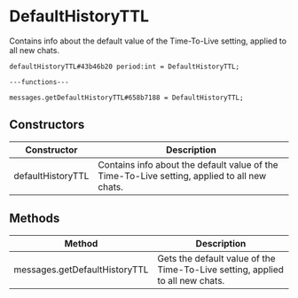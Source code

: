 # DefaultHistoryTTL
Contains info about the default value of the Time-To-Live setting, applied to all new chats.

```
defaultHistoryTTL#43b46b20 period:int = DefaultHistoryTTL;

---functions---

messages.getDefaultHistoryTTL#658b7188 = DefaultHistoryTTL;
```

## Constructors
| Constructor | Description |
| ---- | ----------- |
| defaultHistoryTTL | Contains info about the default value of the Time-To-Live setting, applied to all new chats. |


## Methods
| Method | Description |
| ---- | ----------- |
| messages.getDefaultHistoryTTL | Gets the default value of the Time-To-Live setting, applied to all new chats. |


